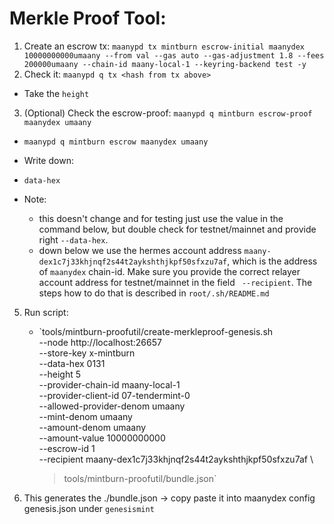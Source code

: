 # Merkle Proof Tool:

1. Create an escrow tx: `maanypd tx mintburn escrow-initial maanydex 10000000000umaany --from val --gas auto --gas-adjustment 1.8 --fees 200000umaany --chain-id maany-local-1 --keyring-backend test -y`
2. Check it: `maanypd q tx <hash from tx above>`

- Take the `height`

3. (Optional) Check the escrow-proof: `maanypd q mintburn escrow-proof maanydex umaany`

- `maanypd q mintburn escrow maanydex umaany`

- Write down:
- `data-hex`
- Note:
  - this doesn't change and for testing just use the value in the command below, but double check for testnet/mainnet and provide right `--data-hex`.
  - down below we use the hermes account address `maany-dex1c7j33khjnqf2s44t2aykshthjkpf50sfxzu7af`, which is the address of `maanydex` chain-id. Make sure you provide the correct relayer account address for testnet/mainnet in the field ` --recipient`. The steps how to do that is described in `root/.sh/README.md`

5. Run script:

   - `tools/mintburn-proofutil/create-merkleproof-genesis.sh \
      --node http://localhost:26657 \
      --store-key x-mintburn \
      --data-hex 0131 \
      --height 5 \
      --provider-chain-id maany-local-1 \
      --provider-client-id 07-tendermint-0 \
      --allowed-provider-denom umaany \
      --mint-denom umaany \
      --amount-denom umaany \
      --amount-value 10000000000 \
      --escrow-id 1 \
      --recipient maany-dex1c7j33khjnqf2s44t2aykshthjkpf50sfxzu7af \
     > tools/mintburn-proofutil/bundle.json`

6. This generates the ./bundle.json -> copy paste it into maanydex config genesis.json under `genesismint`
